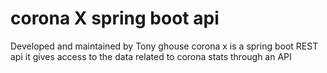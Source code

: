 # corona X spring boot api
Developed and maintained by Tony ghouse
corona x is a spring boot REST api
it gives access to the data related to corona stats through an API

